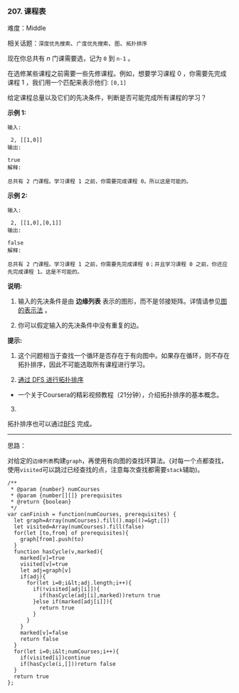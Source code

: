 ### 207. 课程表

难度：Middle

相关话题：`深度优先搜索`、`广度优先搜索`、`图`、`拓扑排序`

现在你总共有  *n*  门课需要选，记为 `0` 到 `n-1` 。



在选修某些课程之前需要一些先修课程。例如，想要学习课程 0 ，你需要先完成课程 1 ，我们用一个匹配来表示他们:  `[0,1]` 



给定课程总量以及它们的先决条件，判断是否可能完成所有课程的学习？



 **示例 1:** 





```
输入:

 2, [[1,0]] 
输出: 

true
解释:

总共有 2 门课程。学习课程 1 之前，你需要完成课程 0。所以这是可能的。
```

 **示例 2:** 





```
输入:

 2, [[1,0],[0,1]]
输出: 

false
解释:

总共有 2 门课程。学习课程 1 之前，你需要先完成​课程 0；并且学习课程 0 之前，你还应先完成课程 1。这是不可能的。
```

 **说明:** 





1. 输入的先决条件是由 **边缘列表** 表示的图形，而不是邻接矩阵。详情请参见[图的表示法](http://blog.csdn.net/woaidapaopao/article/details/51732947)
。

2. 你可以假定输入的先决条件中没有重复的边。





 **提示:** 





1. 这个问题相当于查找一个循环是否存在于有向图中。如果存在循环，则不存在拓扑排序，因此不可能选取所有课程进行学习。

2. [通过 DFS 进行拓扑排序](https://www.coursera.org/specializations/algorithms)
 - 一个关于Coursera的精彩视频教程（21分钟），介绍拓扑排序的基本概念。

3. 
拓扑排序也可以通过[BFS](https://baike.baidu.com/item/%E5%AE%BD%E5%BA%A6%E4%BC%98%E5%85%88%E6%90%9C%E7%B4%A2/5224802?fr=aladdin&amp;fromid=2148012&amp;fromtitle=%E5%B9%BF%E5%BA%A6%E4%BC%98%E5%85%88%E6%90%9C%E7%B4%A2)
完成。









-----

思路：

对给定的`边缘列表`构建`graph`，再使用有向图的查找环算法。(对每一个点都查找，使用`visited`可以跳过已经查找的点，注意每次查找都需要`stack`辅助)。


```
/**
 * @param {number} numCourses
 * @param {number[][]} prerequisites
 * @return {boolean}
 */
var canFinish = function(numCourses, prerequisites) {
  let graph=Array(numCourses).fill().map(()=&gt;[])
  let visited=Array(numCourses).fill(false)
  for(let [to,from] of prerequisites){
    graph[from].push(to)
  }
  function hasCycle(v,marked){
    marked[v]=true
    visited[v]=true
    let adj=graph[v]
    if(adj){
      for(let i=0;i&lt;adj.length;i++){
        if(!visited[adj[i]]){
          if(hasCycle(adj[i],marked))return true
        }else if(marked[adj[i]]){
          return true
        }
      }
    }
    marked[v]=false
    return false
  }
  for(let i=0;i&lt;numCourses;i++){
    if(visited[i])continue
    if(hasCycle(i,[]))return false
  }
  return true
};



```
